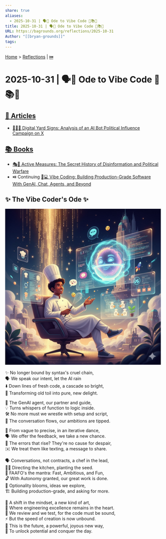 ```yaml
---
share: true
aliases:
  - 2025-10-31 | 🗣️🤖 Ode to Vibe Code 📄📚💌
title: 2025-10-31 | 🗣️🤖 Ode to Vibe Code 📄📚💌
URL: https://bagrounds.org/reflections/2025-10-31
Author: "[[bryan-grounds]]"
tags:
---
```

[Home](../index.md) > [Reflections](./index.md) | [⏮️](./2025-10-30.md)  
# 2025-10-31 | 🗣️🤖 Ode to Vibe Code 📄📚💌  
## [📄 Articles](../articles/index.md)  
- [🤖📢❌ Digital Yard Signs: Analysis of an AI Bot Political Influence Campaign on X](../articles/digital-yard-signs-analysis-of-an-ai-bot-political-influence-campaign-on-x.md)  
  
## [📚 Books](../books/index.md)  
- [🎭🤫 Active Measures: The Secret History of Disinformation and Political Warfare](../books/active-measures-the-secret-history-of-disinformation-and-political-warfare.md)  
- ⏯️ Continuing [🤖💻 Vibe Coding: Building Production-Grade Software With GenAI, Chat, Agents, and Beyond](../books/vibe-coding-building-production-grade-software-with-genai-chat-agents-and-beyond.md)  
  
## ✨ The Vibe Coder's Ode ✨  
  
![Pasted image 20251031110339](../Pasted%20image%2020251031110339.jpg)  
  
✨ No longer bound by syntax's cruel chain,  
🗣️ We speak our intent, let the AI rain  
⬇️ Down lines of fresh code, a cascade so bright,  
🌟 Transforming old toil into pure, new delight.  
  
🤖 The GenAI agent, our partner and guide,  
💡 Turns whispers of function to logic inside.  
🛠️ No more must we wrestle with setup and script,  
💬 The conversation flows, our ambitions are tipped.  
  
🔄 From vague to precise, in an iterative dance,  
🗣️ We offer the feedback, we take a new chance.  
🐛 The errors that rise? They're no cause for despair,  
✉️ We treat them like texting, a message to share.  
  
🗣️ Conversations, not contracts, a chef in the lead,  
🧑‍🍳 Directing the kitchen, planting the seed.  
🚀 FAAFO's the mantra: Fast, Ambitious, and Fun,  
🔓 With Autonomy granted, our great work is done.  
🌱 Optionality blooms, ideas we explore,  
🏗️ Building production-grade, and asking for more.  
  
🧠 A shift in the mindset, a new kind of art,  
💖 Where engineering excellence remains in the heart.  
🔎 We review and we test, for the code must be sound,  
⚡ But the speed of creation is now unbound.  
🔮 This is the future, a powerful, joyous new way,  
🎉 To unlock potential and conquer the day.